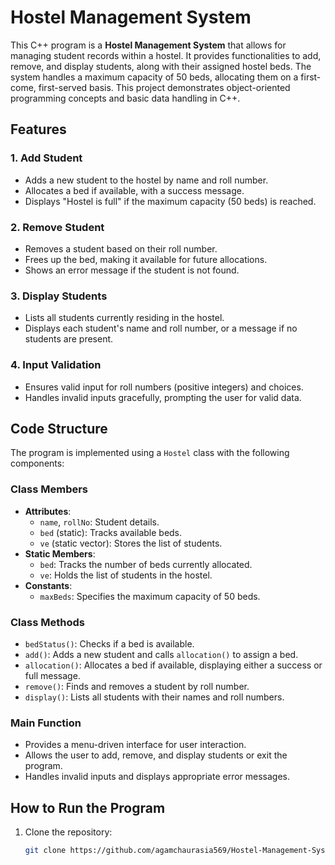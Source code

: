 # Hostel Management System

This C++ program is a **Hostel Management System** that allows for managing student records within a hostel. It provides functionalities to add, remove, and display students, along with their assigned hostel beds. The system handles a maximum capacity of 50 beds, allocating them on a first-come, first-served basis. This project demonstrates object-oriented programming concepts and basic data handling in C++.

## Features

### 1. Add Student
- Adds a new student to the hostel by name and roll number.
- Allocates a bed if available, with a success message.
- Displays "Hostel is full" if the maximum capacity (50 beds) is reached.

### 2. Remove Student
- Removes a student based on their roll number.
- Frees up the bed, making it available for future allocations.
- Shows an error message if the student is not found.

### 3. Display Students
- Lists all students currently residing in the hostel.
- Displays each student's name and roll number, or a message if no students are present.

### 4. Input Validation
- Ensures valid input for roll numbers (positive integers) and choices.
- Handles invalid inputs gracefully, prompting the user for valid data.

## Code Structure

The program is implemented using a `Hostel` class with the following components:

### Class Members
- **Attributes**:
  - `name`, `rollNo`: Student details.
  - `bed` (static): Tracks available beds.
  - `ve` (static vector): Stores the list of students.
- **Static Members**:
  - `bed`: Tracks the number of beds currently allocated.
  - `ve`: Holds the list of students in the hostel.
- **Constants**:
  - `maxBeds`: Specifies the maximum capacity of 50 beds.

### Class Methods
- `bedStatus()`: Checks if a bed is available.
- `add()`: Adds a new student and calls `allocation()` to assign a bed.
- `allocation()`: Allocates a bed if available, displaying either a success or full message.
- `remove()`: Finds and removes a student by roll number.
- `display()`: Lists all students with their names and roll numbers.

### Main Function
- Provides a menu-driven interface for user interaction.
- Allows the user to add, remove, and display students or exit the program.
- Handles invalid inputs and displays appropriate error messages.

## How to Run the Program

1. Clone the repository:
   ```bash
   git clone https://github.com/agamchaurasia569/Hostel-Management-System.git
